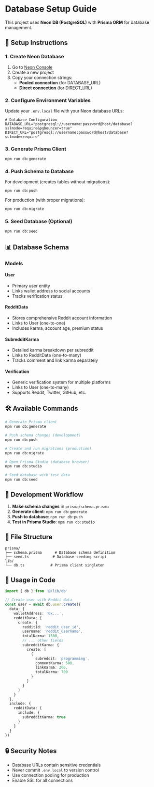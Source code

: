 # Database Setup Guide

This project uses **Neon DB (PostgreSQL)** with **Prisma ORM** for database management.

## 🔧 Setup Instructions

### 1. Create Neon Database

1. Go to [Neon Console](https://neon.tech/)
2. Create a new project
3. Copy your connection strings:
   - **Pooled connection** (for DATABASE_URL)
   - **Direct connection** (for DIRECT_URL)

### 2. Configure Environment Variables

Update your `.env.local` file with your Neon database URLs:

```env
# Database Configuration
DATABASE_URL="postgresql://username:password@host/database?sslmode=require&pgbouncer=true"
DIRECT_URL="postgresql://username:password@host/database?sslmode=require"
```

### 3. Generate Prisma Client

```bash
npm run db:generate
```

### 4. Push Schema to Database

For development (creates tables without migrations):
```bash
npm run db:push
```

For production (with proper migrations):
```bash
npm run db:migrate
```

### 5. Seed Database (Optional)

```bash
npm run db:seed
```

## 📊 Database Schema

### Models

#### User
- Primary user entity
- Links wallet address to social accounts
- Tracks verification status

#### RedditData
- Stores comprehensive Reddit account information
- Links to User (one-to-one)
- Includes karma, account age, premium status

#### SubredditKarma
- Detailed karma breakdown per subreddit
- Links to RedditData (one-to-many)
- Tracks comment and link karma separately

#### Verification
- Generic verification system for multiple platforms
- Links to User (one-to-many)
- Supports Reddit, Twitter, GitHub, etc.

## 🛠 Available Commands

```bash
# Generate Prisma client
npm run db:generate

# Push schema changes (development)
npm run db:push

# Create and run migrations (production)
npm run db:migrate

# Open Prisma Studio (database browser)
npm run db:studio

# Seed database with test data
npm run db:seed
```

## 🔄 Development Workflow

1. **Make schema changes** in `prisma/schema.prisma`
2. **Generate client**: `npm run db:generate`
3. **Push to database**: `npm run db:push`
4. **Test in Prisma Studio**: `npm run db:studio`

## 📁 File Structure

```
prisma/
├── schema.prisma      # Database schema definition
├── seed.ts           # Database seeding script
lib/
└── db.ts            # Prisma client singleton
```

## 🚀 Usage in Code

```typescript
import { db } from '@/lib/db'

// Create user with Reddit data
const user = await db.user.create({
  data: {
    walletAddress: '0x...',
    redditData: {
      create: {
        redditId: 'reddit_user_id',
        username: 'reddit_username',
        totalKarma: 1500,
        // ... other fields
        subredditKarma: {
          create: [
            {
              subreddit: 'programming',
              commentKarma: 500,
              linkKarma: 200,
              totalKarma: 700
            }
          ]
        }
      }
    }
  },
  include: {
    redditData: {
      include: {
        subredditKarma: true
      }
    }
  }
})
```

## 🔒 Security Notes

- Database URLs contain sensitive credentials
- Never commit `.env.local` to version control
- Use connection pooling for production
- Enable SSL for all connections